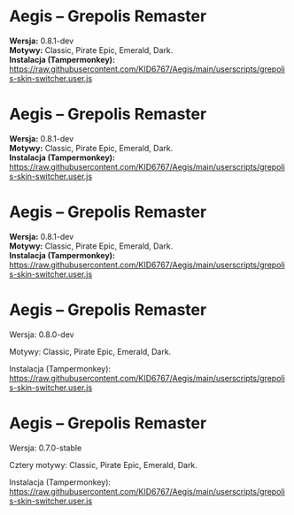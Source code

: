 ﻿# Aegis – Grepolis Remaster

**Wersja:** 0.8.1-dev  
**Motywy:** Classic, Pirate Epic, Emerald, Dark.  
**Instalacja (Tampermonkey):**  
https://raw.githubusercontent.com/KID6767/Aegis/main/userscripts/grepolis-skin-switcher.user.js
# Aegis – Grepolis Remaster

**Wersja:** 0.8.1-dev  
**Motywy:** Classic, Pirate Epic, Emerald, Dark.  
**Instalacja (Tampermonkey):**  
https://raw.githubusercontent.com/KID6767/Aegis/main/userscripts/grepolis-skin-switcher.user.js
# Aegis – Grepolis Remaster

**Wersja:** 0.8.1-dev  
**Motywy:** Classic, Pirate Epic, Emerald, Dark.  
**Instalacja (Tampermonkey):**  
https://raw.githubusercontent.com/KID6767/Aegis/main/userscripts/grepolis-skin-switcher.user.js
# Aegis – Grepolis Remaster

Wersja: 0.8.0-dev

Motywy: Classic, Pirate Epic, Emerald, Dark.

Instalacja (Tampermonkey):
https://raw.githubusercontent.com/KID6767/Aegis/main/userscripts/grepolis-skin-switcher.user.js

# Aegis – Grepolis Remaster

Wersja: 0.7.0-stable

Cztery motywy: Classic, Pirate Epic, Emerald, Dark.

Instalacja (Tampermonkey):
https://raw.githubusercontent.com/KID6767/Aegis/main/userscripts/grepolis-skin-switcher.user.js






